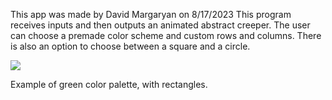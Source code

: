 This app was made by David Margaryan on 8/17/2023
This program receives inputs and then outputs an animated abstract creeper.
The user can choose a premade color scheme and custom rows and columns. There is also an option to choose between a square and a circle.

![](https://github.com/mcquakquak/DiscoCreeper/blob/main/gif_green.gif)


Example of green color palette, with rectangles.
